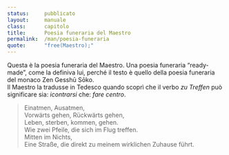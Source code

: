 ```yaml
---
status:     pubblicato
layout:     manuale
class:      capitolo
title:      Poesia funeraria del Maestro
permalink:  /man/poesia-funeraria
quote:      "free(Maestro);"
---
```


Questa è la poesia funeraria del Maestro.
Una poesia funeraria “ready-made”, come la definiva lui, perché il testo è quello della poesia funeraria del monaco Zen Gesshū Sōko.  
Il Maestro la tradusse in Tedesco quando scoprì che il verbo *zu Treffen* può significare sia: *icontrarsi* che: *fare centro*.

<blockquote>
Einatmen, Ausatmen,<br />
Vorwärts gehen, Rückwärts gehen,<br />
Leben, sterben, kommen, gehen.<br />
Wie zwei Pfeile, die sich im Flug treffen.<br />
Mitten im Nichts,<br />
Eine Straße, die direkt zu meinem wirklichen Zuhause führt.
</blockquote>
